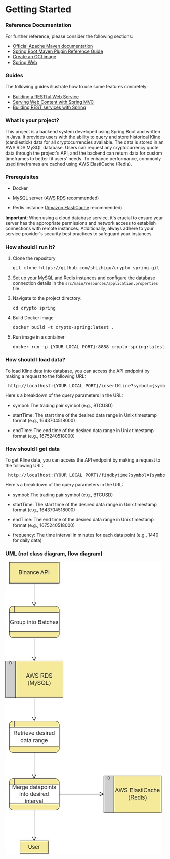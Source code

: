 # Getting Started

### Reference Documentation

For further reference, please consider the following sections:

* [Official Apache Maven documentation](https://maven.apache.org/guides/index.html)
* [Spring Boot Maven Plugin Reference Guide](https://docs.spring.io/spring-boot/docs/3.0.4/maven-plugin/reference/html/)
* [Create an OCI image](https://docs.spring.io/spring-boot/docs/3.0.4/maven-plugin/reference/html/#build-image)
* [Spring Web](https://docs.spring.io/spring-boot/docs/3.0.4/reference/htmlsingle/#web)

### Guides

The following guides illustrate how to use some features concretely:

* [Building a RESTful Web Service](https://spring.io/guides/gs/rest-service/)
* [Serving Web Content with Spring MVC](https://spring.io/guides/gs/serving-web-content/)
* [Building REST services with Spring](https://spring.io/guides/tutorials/rest/)

### What is your project?

This project is a backend system developed 
using Spring Boot and written in Java. 
It provides users with the ability to 
query and store historical Kline (candlestick) data for all 
cryptocurrencies available. The data is
stored in an AWS RDS MySQL database. 
Users can request any cryptocurrency 
quote data through the project's API, 
and the backend can return data for 
custom timeframes to better fit users'
needs. To enhance performance, commonly
used timeframes are cached using 
AWS ElastiCache (Redis).

### Prerequisites

- Docker

- MySQL server ([AWS RDS](https://aws.amazon.com/rds/) recommended)

- Redis instance ([Amazon ElastiCache](https://aws.amazon.com/elasticache/) recommended)

**Important**:  When using a cloud database service, it's crucial to ensure your server has the appropriate permissions and network access to establish connections with remote instances. Additionally, always adhere to your service provider's security best practices to safeguard your instances.


### How should I run it?

1. Clone the repository

    <pre>git clone https://github.com/shizhigu/crypto_spring.git </pre>

2. Set up your MySQL and Redis instances and configure the database connection details in the ```src/main/resources/application.properties``` file.
   

3. Navigate to the project directory:

   <pre>cd crypto_spring </pre>


4. Build Docker image

   <pre>docker build -t crypto-spring:latest . </pre>


5. Run image in a container

   <pre>docker run -p {YOUR_LOCAL_PORT}:8888 crypto-spring:latest </pre>


### How should I load data?

To load Kline data into database, you can access the API endpoint by making a request to the following URL:

 <pre> http://localhost:{YOUR_LOCAL_PORT}/insertKline?symbol={symbol}&startTime={start}&endTime={end} </pre>


Here's a breakdown of the query parameters in the URL:



- symbol: The trading pair symbol (e.g., BTCUSD)

- startTime: The start time of the desired data range in Unix timestamp format (e.g., 1643704518000)

- endTime: The end time of the desired data range in Unix timestamp format (e.g., 1675240518000)



### How should I get data


To get Kline data, you can access the API endpoint by making a request to the following URL:

 <pre> http://localhost:{YOUR_LOCAL_PORT}/findbytime?symbol={symbol}&startTime={startTime}&endTime={endTime}&frequency={frequency} </pre>

Here's a breakdown of the query parameters in the URL:


- symbol: The trading pair symbol (e.g., BTCUSD)

- startTime: The start time of the desired data range in Unix timestamp format (e.g., 1643704518000)

- endTime: The end time of the desired data range in Unix timestamp format (e.g., 1675240518000)

- frequency: The time interval in minutes for each data point (e.g., 1440 for daily data)


### UML (not class diagram, flow diagram)

![UML diagram](UML.jpg)